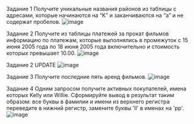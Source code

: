 Задание 1
Получите уникальные названия районов из таблицы с адресами, которые начинаются на “K” и заканчиваются на “a” и не содержат пробелов.
![image](https://github.com/dudorevov/nonamerepository/assets/137158557/4be687dc-2394-41fc-90e9-27cf8024323e)

Задание 2
Получите из таблицы платежей за прокат фильмов информацию по платежам, которые выполнялись в промежуток с 15 июня 2005 года по 18 июня 2005 года включительно и стоимость которых превышает 10.00.
![image](https://github.com/dudorevov/nonamerepository/assets/137158557/74a5f3c9-b20f-4e69-b7cd-2517f9650792)

Задание 2 UPDATE
![image](https://github.com/dudorevov/nonamerepository/assets/137158557/d6fb86b4-b827-4980-b3c0-581cf24917e9)

Задание 3
Получите последние пять аренд фильмов.
![image](https://github.com/dudorevov/nonamerepository/assets/137158557/fe516913-62c7-4c83-88e3-e115e6657444)

Задание 4
Одним запросом получите активных покупателей, имена которых Kelly или Willie.
Сформируйте вывод в результат таким образом:
все буквы в фамилии и имени из верхнего регистра переведите в нижний регистр,
замените буквы 'll' в именах на 'pp'.
![image](https://github.com/dudorevov/nonamerepository/assets/137158557/7e06233d-892f-4723-bd9d-37d57e81ca41)
